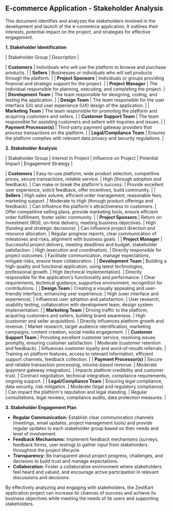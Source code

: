 ## E-commerce Application - Stakeholder Analysis

This document identifies and analyzes the stakeholders involved in the development and launch of the e-commerce application. It outlines their interests, potential impact on the project, and strategies for effective engagement.

**1. Stakeholder Identification**

| Stakeholder Group | Description | 

| **Customers** | Individuals who will use the platform to browse and purchase products. |
| **Sellers** | Businesses or individuals who will sell products through the platform. |
| **Project Sponsors** | Individuals or groups providing financial and strategic support for the project. | 
| **Project Manager** | The individual responsible for planning, executing, and completing the project. |
| **Development Team** | The team responsible for designing, coding, and testing the application. |
| **Design Team** | The team responsible for the user interface (UI) and user experience (UX) design of the application. |
| **Marketing Team** | The team responsible for promoting the platform and acquiring customers and sellers. |
| **Customer Support Team** | The team responsible for assisting customers and sellers with inquiries and issues. |
| **Payment Processor(s)** | Third-party payment gateway providers that process transactions on the platform. |
| **Legal/Compliance Team** | Ensures the platform complies with relevant data privacy and security regulations. | 

**2. Stakeholder Analysis**

| Stakeholder Group | Interest in Project | Influence on Project | Potential Impact | Engagement Strategy |

| **Customers** |  Easy-to-use platform, wide product selection, competitive prices, secure transactions, reliable service. |  High (through adoption and feedback). |  Can make or break the platform's success. | Provide excellent user experience, solicit feedback, offer incentives, build community. |
| **Sellers** |  High sales volume, efficient order management, reasonable fees, marketing support. |  Moderate to High (through product offerings and feedback). |  Can influence the platform's attractiveness to customers. | Offer competitive selling plans, provide marketing tools, ensure efficient order fulfillment, foster seller community. |
| **Project Sponsors** |  Return on investment (ROI), on-time delivery, meeting business objectives. |  High (funding and strategic decisions). | Can influence project direction and resource allocation. | Regular progress reports, clear communication of milestones and risks, alignment with business goals. | 
| **Project Manager** | Successful project delivery, meeting deadlines and budget, stakeholder satisfaction. | High (execution and coordination). |  Directly responsible for project outcomes. |  Facilitate communication, manage expectations, mitigate risks, ensure team collaboration. |
| **Development Team** |  Building a high-quality and functional application, using latest technologies, professional growth. | High (technical implementation). | Directly responsible for the application's functionality and performance. | Clear requirements, technical guidance, supportive environment, recognition for contributions. |
| **Design Team** | Creating a visually appealing and user-friendly interface, enhancing user experience. | High (user interface and experience). | Influences user adoption and satisfaction. |  User research, usability testing, collaboration with development team, design system implementation. |
| **Marketing Team** |  Driving traffic to the platform, acquiring customers and sellers, building brand awareness. |  High (customer and seller acquisition). |  Directly influences platform growth and revenue. | Market research, target audience identification, marketing campaigns, content creation, social media engagement. |
| **Customer Support Team** | Providing excellent customer service, resolving issues promptly, ensuring customer satisfaction. |  Moderate (customer retention and feedback). |  Influences customer loyalty and word-of-mouth referrals. | Training on platform features, access to relevant information, efficient support channels, feedback collection. |
| **Payment Processor(s)** |  Secure and reliable transaction processing, volume-based revenue. | Moderate (payment gateway integration). |  Impacts platform credibility and customer trust. |  Contract negotiation, technical integration, compliance requirements, ongoing support. |
| **Legal/Compliance Team** |  Ensuring legal compliance, data security, risk mitigation. | Moderate (legal and regulatory compliance). | Can impact the platform's reputation and legal standing. | Regular consultations, legal reviews, compliance audits, data protection measures. | 

**3. Stakeholder Engagement Plan**

* **Regular Communication:** Establish clear communication channels (meetings, email updates, project management tools) and provide regular updates to each stakeholder group based on their needs and level of involvement.
* **Feedback Mechanisms:** Implement feedback mechanisms (surveys, feedback forms, user testing) to gather input from stakeholders throughout the project lifecycle.
* **Transparency:** Be transparent about project progress, challenges, and decisions to build trust and manage expectations. 
* **Collaboration:** Foster a collaborative environment where stakeholders feel heard and valued, and encourage active participation in relevant discussions and decisions.

By effectively analyzing and engaging with stakeholders, the ZestKart application project can increase its chances of success and achieve its business objectives while meeting the needs of its users and supporting stakeholders. 
